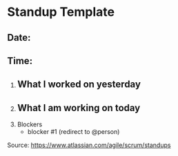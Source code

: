# Standup Template

## Date:
## Time:

1. What I worked on yesterday
   - 
2. What I am working on today
   - 
3. Blockers
   - blocker #1 (redirect to @person)


Source: https://www.atlassian.com/agile/scrum/standups